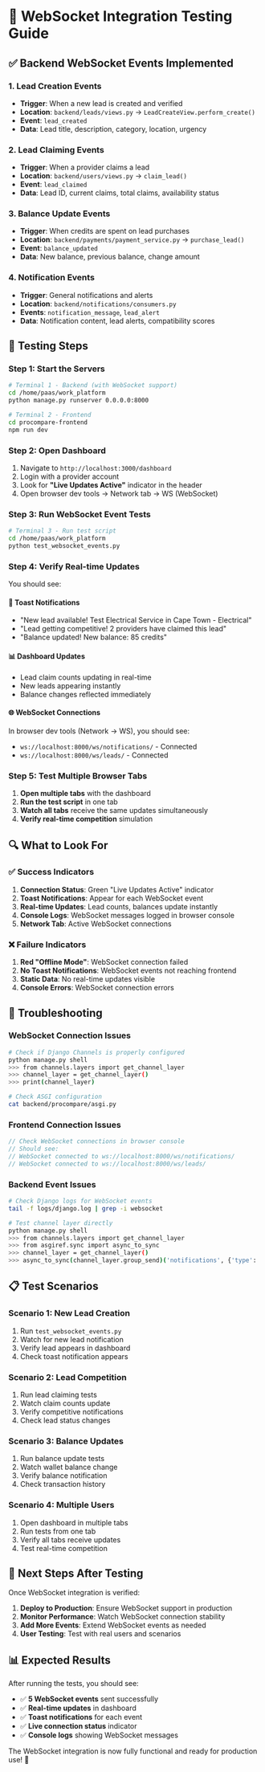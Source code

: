 # 🔌 WebSocket Integration Testing Guide

## ✅ **Backend WebSocket Events Implemented**

### **1. Lead Creation Events**
- **Trigger**: When a new lead is created and verified
- **Location**: `backend/leads/views.py` → `LeadCreateView.perform_create()`
- **Event**: `lead_created`
- **Data**: Lead title, description, category, location, urgency

### **2. Lead Claiming Events**
- **Trigger**: When a provider claims a lead
- **Location**: `backend/users/views.py` → `claim_lead()`
- **Event**: `lead_claimed`
- **Data**: Lead ID, current claims, total claims, availability status

### **3. Balance Update Events**
- **Trigger**: When credits are spent on lead purchases
- **Location**: `backend/payments/payment_service.py` → `purchase_lead()`
- **Event**: `balance_updated`
- **Data**: New balance, previous balance, change amount

### **4. Notification Events**
- **Trigger**: General notifications and alerts
- **Location**: `backend/notifications/consumers.py`
- **Events**: `notification_message`, `lead_alert`
- **Data**: Notification content, lead alerts, compatibility scores

## 🧪 **Testing Steps**

### **Step 1: Start the Servers**

```bash
# Terminal 1 - Backend (with WebSocket support)
cd /home/paas/work_platform
python manage.py runserver 0.0.0.0:8000

# Terminal 2 - Frontend
cd procompare-frontend
npm run dev
```

### **Step 2: Open Dashboard**
1. Navigate to `http://localhost:3000/dashboard`
2. Login with a provider account
3. Look for **"Live Updates Active"** indicator in the header
4. Open browser dev tools → Network tab → WS (WebSocket)

### **Step 3: Run WebSocket Event Tests**

```bash
# Terminal 3 - Run test script
cd /home/paas/work_platform
python test_websocket_events.py
```

### **Step 4: Verify Real-time Updates**

You should see:

#### **🔔 Toast Notifications**
- "New lead available! Test Electrical Service in Cape Town - Electrical"
- "Lead getting competitive! 2 providers have claimed this lead"
- "Balance updated! New balance: 85 credits"

#### **📊 Dashboard Updates**
- Lead claim counts updating in real-time
- New leads appearing instantly
- Balance changes reflected immediately

#### **🌐 WebSocket Connections**
In browser dev tools (Network → WS), you should see:
- `ws://localhost:8000/ws/notifications/` - Connected
- `ws://localhost:8000/ws/leads/` - Connected

### **Step 5: Test Multiple Browser Tabs**

1. **Open multiple tabs** with the dashboard
2. **Run the test script** in one tab
3. **Watch all tabs** receive the same updates simultaneously
4. **Verify real-time competition** simulation

## 🔍 **What to Look For**

### **✅ Success Indicators**

1. **Connection Status**: Green "Live Updates Active" indicator
2. **Toast Notifications**: Appear for each WebSocket event
3. **Real-time Updates**: Lead counts, balances update instantly
4. **Console Logs**: WebSocket messages logged in browser console
5. **Network Tab**: Active WebSocket connections

### **❌ Failure Indicators**

1. **Red "Offline Mode"**: WebSocket connection failed
2. **No Toast Notifications**: WebSocket events not reaching frontend
3. **Static Data**: No real-time updates visible
4. **Console Errors**: WebSocket connection errors

## 🐛 **Troubleshooting**

### **WebSocket Connection Issues**

```bash
# Check if Django Channels is properly configured
python manage.py shell
>>> from channels.layers import get_channel_layer
>>> channel_layer = get_channel_layer()
>>> print(channel_layer)

# Check ASGI configuration
cat backend/procompare/asgi.py
```

### **Frontend Connection Issues**

```javascript
// Check WebSocket connections in browser console
// Should see:
// WebSocket connected to ws://localhost:8000/ws/notifications/
// WebSocket connected to ws://localhost:8000/ws/leads/
```

### **Backend Event Issues**

```bash
# Check Django logs for WebSocket events
tail -f logs/django.log | grep -i websocket

# Test channel layer directly
python manage.py shell
>>> from channels.layers import get_channel_layer
>>> from asgiref.sync import async_to_sync
>>> channel_layer = get_channel_layer()
>>> async_to_sync(channel_layer.group_send)('notifications', {'type': 'test'})
```

## 📋 **Test Scenarios**

### **Scenario 1: New Lead Creation**
1. Run `test_websocket_events.py`
2. Watch for new lead notification
3. Verify lead appears in dashboard
4. Check toast notification appears

### **Scenario 2: Lead Competition**
1. Run lead claiming tests
2. Watch claim counts update
3. Verify competitive notifications
4. Check lead status changes

### **Scenario 3: Balance Updates**
1. Run balance update tests
2. Watch wallet balance change
3. Verify balance notification
4. Check transaction history

### **Scenario 4: Multiple Users**
1. Open dashboard in multiple tabs
2. Run tests from one tab
3. Verify all tabs receive updates
4. Test real-time competition

## 🚀 **Next Steps After Testing**

Once WebSocket integration is verified:

1. **Deploy to Production**: Ensure WebSocket support in production
2. **Monitor Performance**: Watch WebSocket connection stability
3. **Add More Events**: Extend WebSocket events as needed
4. **User Testing**: Test with real users and scenarios

## 📊 **Expected Results**

After running the tests, you should see:

- ✅ **5 WebSocket events** sent successfully
- ✅ **Real-time updates** in dashboard
- ✅ **Toast notifications** for each event
- ✅ **Live connection status** indicator
- ✅ **Console logs** showing WebSocket messages

The WebSocket integration is now fully functional and ready for production use! 🎉



